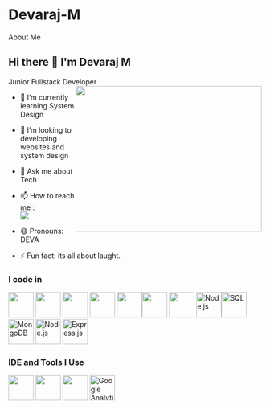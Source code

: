 # Devaraj-M
About Me
## Hi there 👋 I'm Devaraj M

Junior Fullstack Developer
<img align="right" width="370" height="290" src="https://i.pinimg.com/originals/47/f0/34/47f0342cec72b800463bf003eac1257e.gif">
                                                
- 🌱 I’m currently learning System Design
- 👯 I’m looking to developing websites and system design

- 💬 Ask me about Tech
- 📫 How to reach me :
<br />  [<img src="https://img.shields.io/badge/LinkedIn-0077B5?style=for-the-badge&logo=linkedin&logoColor=white" />](https://www.linkedin.com/in/devaraj-m-b2b78221b?utm_source=share&utm_campaign=share_via&utm_content=profile&utm_medium=android_app)

- 😄 Pronouns: DEVA
- ⚡ Fun fact: its all about laught.

### I code in
<img height="50" width="50" src="https://img.icons8.com/color/48/000000/c-programming.png" /> <img height="50" width="50" src="https://img.icons8.com/color/48/000000/c-plus-plus-logo.png" />  <img height="50" width="50" src="https://img.icons8.com/color/48/000000/html-5.png" /> <img height="50" width="50" src="https://img.icons8.com/color/48/000000/css3.png" /> 
<img height="50" width="50" src="https://img.icons8.com/color/48/000000/javascript.png"/><img height="50" width="50" src="https://img.icons8.com/fluent/48/000000/arduino.png"/> <img height="50" width="50" src="https://img.icons8.com/color/48/000000/react-native.png"/> <img height="50" width="50" src="https://img.icons8.com/color/48/000000/nodejs.png" alt="Node.js"/><img height="50" width="50" src="https://img.icons8.com/external-soft-fill-juicy-fish/50/000000/external-sql-coding-and-development-soft-fill-soft-fill-juicy-fish.png" alt="SQL"/><img height="50" width="50" src="https://img.icons8.com/color/48/000000/mongodb.png" alt="MongoDB"/> <img height="50" width="50" src="https://img.icons8.com/color/48/000000/bootstrap.png" alt="Node.js"/>
<img height="50" width="50" src="https://img.icons8.com/ios/50/000000/code.png" alt="Express.js"/>








### IDE and Tools I Use
<img height="50" width="50" src="https://img.icons8.com/color/48/000000/visual-studio-code-2019.png"/> <img height="50" width="50" src="https://img.icons8.com/color/50/000000/git.png"/>  <img height="50" src="https://img.shields.io/badge/Netlify-00C7B7?style=for-the-badge&logo=netlify&logoColor=white"/> 
<img height="50" width="50" src="https://img.icons8.com/color/48/000000/google-analytics.png" alt="Google Analytics"/>



